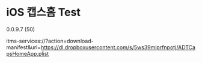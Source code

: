 # iOS 캡스홈 Test

0.0.9.7 (50)

itms-services://?action=download-manifest&url=https://dl.dropboxusercontent.com/s/5ws39miprfnpotj/ADTCapsHomeApp.plist
